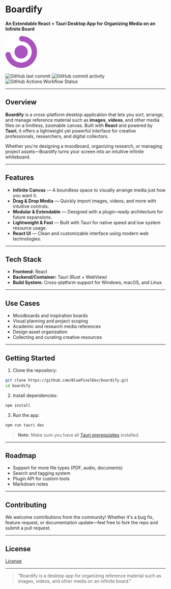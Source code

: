 # Boardify

**An Extendable React + Tauri Desktop App for Organizing Media on an Infinite Board**

<img src="app-icon.png" width="100" height="100" alt="Boardify Icon">

![GitHub last commit](https://img.shields.io/github/last-commit/bluepixeldev/boardify)
![GitHub commit activity](https://img.shields.io/github/commit-activity/m/BluePixelDev/boardify)
![GitHub Actions Workflow Status](https://img.shields.io/github/actions/workflow/status/bluepixeldev/boardify/build-test.yml)

---

## Overview

**Boardify** is a cross-platform desktop application that lets you sort, arrange, and manage reference material such as **images**, **videos**, and other media files on a limitless, zoomable canvas. Built with **React** and powered by **Tauri**, it offers a lightweight yet powerful interface for creative professionals, researchers, and digital collectors.

Whether you're designing a moodboard, organizing research, or managing project assets—Boardify turns your screen into an intuitive infinite whiteboard.

---

## Features

- **Infinite Canvas** — A boundless space to visually arrange media just how you want it.
- **Drag & Drop Media** — Quickly import images, videos, and more with intuitive controls.
- **Modular & Extendable** — Designed with a plugin-ready architecture for future expansions.
- **Lightweight & Fast** — Built with Tauri for native speed and low system resource usage.
- **React UI** — Clean and customizable interface using modern web technologies.

---

## Tech Stack

- **Frontend:** React
- **Backend/Container:** Tauri (Rust + WebView)
- **Build System:** Cross-platform support for Windows, macOS, and Linux

---

## Use Cases

- Moodboards and inspiration boards
- Visual planning and project scoping
- Academic and research media references
- Design asset organization
- Collecting and curating creative resources

---

## Getting Started

1. Clone the repository:

```bash
git clone https://github.com/BluePixelDev/boardify.git
cd boardify
```

2. Install dependencies:

```bash
npm install
```

3. Run the app:

```bash
npm run tauri dev
```

> **Note**: Make sure you have all [Tauri prerequisites](https://tauri.app/v1/guides/getting-started/prerequisites) installed.

---

## Roadmap

- Support for more file types (PDF, audio, documents)
- Search and tagging system
- Plugin API for custom tools
- Markdown notes

---

## Contributing

We welcome contributions from the community! Whether it's a bug fix, feature request, or documentation update—feel free to fork the repo and submit a pull request.

---

## License

[License](https://github.com/BluePixelDev/boardify/blob/main/LICENSE)

---

> "Boardify is a desktop app for organizing reference material such as images, videos, and other media on an infinite board."

